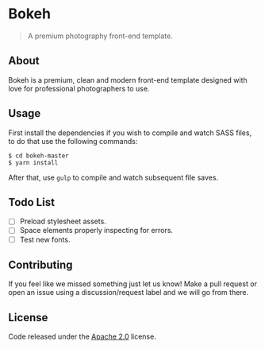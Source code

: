 # Bokeh

> A premium photography front-end template.

## About

Bokeh is a premium, clean and modern front-end template designed with love for professional photographers to use.

## Usage

First install the dependencies if you wish to compile and watch SASS files, to do that use the following commands:

```
$ cd bokeh-master
$ yarn install
```

After that, use ```gulp``` to compile and watch subsequent file saves.

## Todo List

* [ ] Preload stylesheet assets.
* [ ] Space elements properly inspecting for errors.
* [ ] Test new fonts.

## Contributing

If you feel like we missed something just let us know! Make a pull request or open an issue using a discussion/request label and we will go from there.

## License

Code released under the [Apache 2.0](LICENSE) license.
